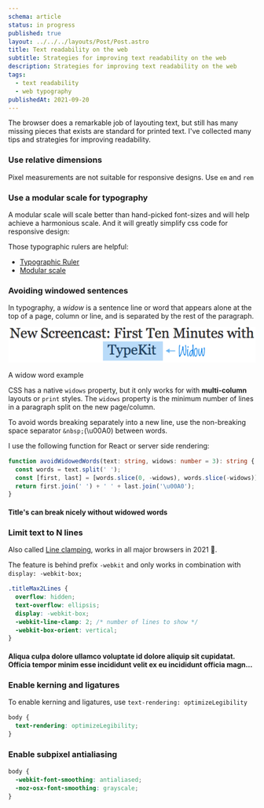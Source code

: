 ```yaml
---
schema: article
status: in progress
published: true
layout: ../../../layouts/Post/Post.astro
title: Text readability on the web
subtitle: Strategies for improving text readability on the web
description: Strategies for improving text readability on the web
tags:
  - text readability
  - web typography
publishedAt: 2021-09-20
---
```


The browser does a remarkable job of layouting text, but still has many missing pieces that exists are standard for printed text.
I've collected many tips and strategies for improving readability.

### Use relative dimensions

Pixel measurements are not suitable for responsive designs. Use `em` and `rem`

### Use a modular scale for typography

A modular scale will scale better than hand-picked font-sizes and will help achieve a harmonious scale.
And it will greatly simplify css code for responsive design:

Those typographic rulers are helpful:

- [Typographic Ruler](https://type-scale.com/)
- [Modular scale](https://www.modularscale.com/)

### Avoiding windowed sentences

In typography, a _widow_ is a sentence line or word that appears alone at the top of a page, column or line,
and is separated by the rest of the paragraph.

<div class="pad4">

![widow line](./widow-example.png)

<figcaption>A widow word example</figcaption>

</div>

CSS has a native `widows` property, but it only works for with **multi-column** layouts or `print` styles.
The `widows` property is the minimum number of lines in a paragraph split on the new page/column.

To avoid words breaking separately into a new line, use the non-breaking space separator `&nbsp;`(\u00A0) between words.

I use the following function for React or server side rendering:

```ts
function avoidWidowedWords(text: string, widows: number = 3): string {
  const words = text.split(' ');
  const [first, last] = [words.slice(0, -widows), words.slice(-widows)];
  return first.join(' ') + ' ' + last.join('\u00A0');
}
```

<div class="item surface surface1 pad4 m-auto">
  <h4>Title's can break nicely without&nbsp;widowed&nbsp;words</h4>
</div>

### Limit text to N lines

Also called [Line clamping](https://caniuse.com/?search=line-clamp), works in all major browsers in 2021 🥰.

The feature is behind prefix `-webkit` and only works in combination with `display: -webkit-box;`

<style>
  .titleMax2Lines {
  overflow: hidden;
  text-overflow: ellipsis;
  display: -webkit-box;
  -webkit-line-clamp: 2; /* number of lines to show */
  -webkit-box-orient: vertical;
}
</style>

```css
.titleMax2Lines {
  overflow: hidden;
  text-overflow: ellipsis;
  display: -webkit-box;
  -webkit-line-clamp: 2; /* number of lines to show */
  -webkit-box-orient: vertical;
}
```

<div class="item surface surface1 pad4 m-auto">
  <h4 class="titleMax2Lines">Aliqua culpa dolore ullamco voluptate id dolore aliquip sit cupidatat. Officia tempor minim esse incididunt velit ex eu incididunt officia magna aute enim ex. Magna occaecat non deserunt Lorem occaecat sit voluptate adipisicing et culpa anim deserunt. Nisi voluptate magna aliqua excepteur ex adipisicing. Est sunt Lorem pariatur velit veniam anim veniam et excepteur cillum consectetur excepteur.</h4>
</div>

### Enable kerning and ligatures

To enable kerning and ligatures, use `text-rendering: optimizeLegibility`

```css
body {
  text-rendering: optimizeLegibility;
}
```

### Enable subpixel antialiasing

```css
body {
  -webkit-font-smoothing: antialiased;
  -moz-osx-font-smoothing: grayscale;
}
```
